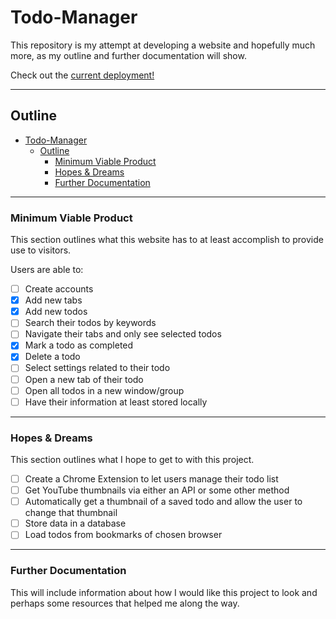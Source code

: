 # Todo-Manager
This repository is my attempt at developing a website and hopefully much more, as my outline and further documentation will show.

Check out the [current deployment!][Deployment]

---
## Outline

- [Todo-Manager](#todo-manager)
	- [Outline](#outline)
		- [Minimum Viable Product](#minimum-viable-product)
		- [Hopes \& Dreams](#hopes--dreams)
		- [Further Documentation](#further-documentation)

---

### Minimum Viable Product
<div name="minimum-viable-product"/>

This section outlines what this website has to at least accomplish to provide use to visitors.

Users are able to:
- [ ] Create accounts
- [X] Add new tabs
- [X] Add new todos
- [ ] Search their todos by keywords
- [ ] Navigate their tabs and only see selected todos
- [X] Mark a todo as completed
- [X] Delete a todo
- [ ] Select settings related to their todo
- [ ] Open a new tab of their todo
- [ ] Open all todos in a new window/group
- [ ] Have their information at least stored locally

---

### Hopes & Dreams
<div name="hopes-dreams"/>

This section outlines what I hope to get to with this project.

- [ ] Create a Chrome Extension to let users manage their todo list
- [ ] Get YouTube thumbnails via either an API or some other method
- [ ] Automatically get a thumbnail of a saved todo and allow the user to change that thumbnail
- [ ] Store data in a database
- [ ] Load todos from bookmarks of chosen browser

---

### Further Documentation
<div name="documentation"/>

This will include information about how I would like this project to look and perhaps some resources that helped me along the way.




[Deployment]: https://nottommy11.github.io/index.html
